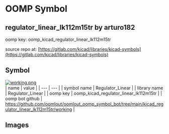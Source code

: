 # OOMP Symbol  
## regulator_linear_lk112m15tr  by arturo182  
  
oomp key: oomp_kicad_regulator_linear_lk112m15tr  
  
source repo at: [https://gitlab.com/kicad/libraries/kicad-symbols](https://gitlab.com/kicad/libraries/kicad-symbols)  
## Symbol  
  
[![working.png](working_600.png)](working.png)  
| name | value | 
| --- | --- | 
| symbol name | Regulator_Linear | 
| library name | Regulator_Linear | 
| oomp key | oomp_kicad_regulator_linear_lk112m15tr | 
| oomp bot github | https://github.com/oomlout/oomlout_oomp_symbol_bot/tree/main/kicad_regulator_linear_lk112m15tr/working | 
## Images  

